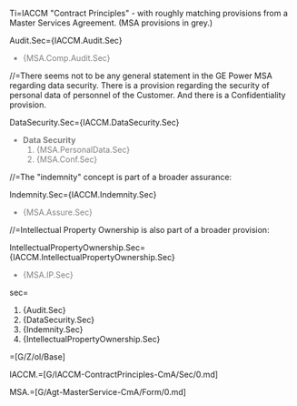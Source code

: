 Ti=IACCM "Contract Principles" - with roughly matching provisions from a Master Services Agreement.  (MSA provisions in grey.)

Audit.Sec={IACCM.Audit.Sec}<ul style="color:grey"><li>{MSA.Comp.Audit.Sec}</ul>

//=There seems not to be any general statement in the GE Power MSA regarding data security.  There is a provision regarding the security of personal data of personnel of the Customer.  And there is a Confidentiality provision. 

DataSecurity.Sec={IACCM.DataSecurity.Sec}<ul style="color:grey"><li><b>Data Security</b><ol><li>{MSA.PersonalData.Sec}<li>{MSA.Conf.Sec}</ol></ul>

//=The "indemnity" concept is part of a broader assurance:

Indemnity.Sec={IACCM.Indemnity.Sec}<ul style="color:grey"><li>{MSA.Assure.Sec}</ul>

//=Intellectual Property Ownership is also part of a broader provision:

IntellectualPropertyOwnership.Sec={IACCM.IntellectualPropertyOwnership.Sec}<ul style="color:grey"><li>{MSA.IP.Sec}</ul>

sec=<ol><li>{Audit.Sec}<li>{DataSecurity.Sec}<li>{Indemnity.Sec}<li>{IntellectualPropertyOwnership.Sec}</ol>

=[G/Z/ol/Base]

IACCM.=[G/IACCM-ContractPrinciples-CmA/Sec/0.md]

MSA.=[G/Agt-MasterService-CmA/Form/0.md]